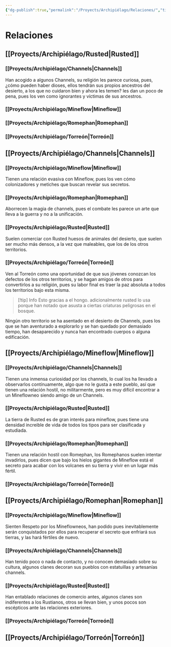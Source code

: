 ```yaml
---
{"dg-publish":true,"permalink":"/Proyects/Archipiélago/Relaciones/","title":"Relaciones","updated":"2023-11-20T19:16:05.037-05:00"}
---
```



# Relaciones

## [[Proyects/Archipiélago/Rusted\|Rusted]]

### [[Proyects/Archipiélago/Channels\|Channels]]

Han acogido a algunos Channels, su religión les parece curiosa, pues, ¿cómo pueden haber dioses, ellos tendrán sus propios ancestros del desierto, a los que no cuidaron bien y ahora les temen? les dan un poco de pena, pues los ven como ignorantes y víctimas de sus ancestros.

### [[Proyects/Archipiélago/Mineflow\|Mineflow]]

### [[Proyects/Archipiélago/Romephan\|Romephan]]

### [[Proyects/Archipiélago/Torreón\|Torreón]]

## [[Proyects/Archipiélago/Channels\|Channels]]

### [[Proyects/Archipiélago/Mineflow\|Mineflow]]

Tienen una relación evasiva con Mineflow, pues los ven cómo colonizadores y metiches que buscan revelar sus secretos.

### [[Proyects/Archipiélago/Romephan\|Romephan]]

Aborrecen la magia de channels, pues el combate les parece un arte que lleva a la guerra y no a la unificación.

### [[Proyects/Archipiélago/Rusted\|Rusted]]

Suelen comerciar con Rusted huesos de animales del desierto, que suelen ser mucho más densos, a la vez que maleables, que los de los otros territorios.

### [[Proyects/Archipiélago/Torreón\|Torreón]]

Ven al Torreón como una oportunidad de que sus jóvenes conozcan los defectos de los otros territorios, y se hagan amigos de otros para convertirlos a su religión, pues su labor final es traer la paz absoluta a todos los territorios bajo esta misma.

 > [!tip] Info
 > Esto gracias a el hongo. adicionalmente rusted lo usa porque han notado que asusta a ciertas criaturas peligrosas en el bosque.

Ningún otro territorio se ha asentado en el desierto de Channels, pues los que se han aventurado a explorarlo y se han quedado por demasiado tiempo, han desaparecido y nunca han encontrado cuerpos o alguna edificación.

## [[Proyects/Archipiélago/Mineflow\|Mineflow]]

### [[Proyects/Archipiélago/Channels\|Channels]]

Tienen una inmensa curiosidad por los channels, lo cual los ha llevado a observarlos contínuamente, algo que no le gusta a este pueblo, así que tienen una relación hostil, no militarmente, pero es muy difícil encontrar a un Mineflowneo siendo amigo de un Channels. 

### [[Proyects/Archipiélago/Rusted\|Rusted]]

La tierra de Rusted es de gran interés para mineflow, pues tiene una densidad increible de vida de todos los tipos para ser clasificada y estudiada.

### [[Proyects/Archipiélago/Romephan\|Romephan]]

Tienen una relación hostil con Romephan, los Romephanos suelen intentar invadirlos, pues dicen que bajo los hielos gigantes de Mineflow está el secreto para acabar con los volcanes en su tierra y vivir en un lugar más fértil.

### [[Proyects/Archipiélago/Torreón\|Torreón]]

## [[Proyects/Archipiélago/Romephan\|Romephan]]

### [[Proyects/Archipiélago/Mineflow\|Mineflow]]

Sienten Respeto por los Mineflowneos, han podido pues inevitablemente serán conquistados por ellos para recuperar el secreto que enfriará sus tierras, y las hará fértiles de nuevo.

### [[Proyects/Archipiélago/Channels\|Channels]]

Han tenido poco o nada de contacto, y no conocen demasiado sobre su cultura, algunos clanes decoran sus pueblos con estatuillas y artesanías channels.

### [[Proyects/Archipiélago/Rusted\|Rusted]]

 Han entablado relaciones de comercio antes, algunos clanes son indiferentes a los Rustianos, otros se llevan bien, y unos pocos son escépticos ante las relaciones exteriores.

### [[Proyects/Archipiélago/Torreón\|Torreón]]

## [[Proyects/Archipiélago/Torreón\|Torreón]]
